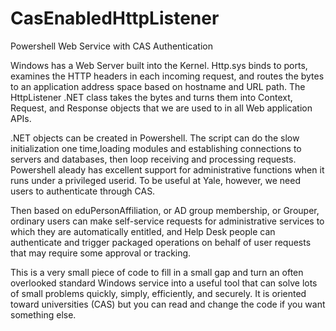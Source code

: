 # CasEnabledHttpListener
Powershell Web Service with CAS Authentication

Windows has a Web Server built into the Kernel. Http.sys binds to ports, examines the HTTP headers in each incoming request, and routes the bytes to an application address space based on hostname and URL path. The HttpListener .NET class takes the bytes and turns them into Context, Request, and Response objects that we are used to in all Web application APIs.

.NET objects can be created in Powershell. The script can do the slow initialization one time,loading modules and establishing connections to servers and databases, then loop receiving and processing requests. Powershell aleady has excellent support for administrative functions when it runs under a privileged userid. To be useful at Yale, however, we need users to authenticate through CAS.

Then based on eduPersonAffiliation, or AD group membership, or Grouper, ordinary users can make self-service requests for administrative services to which they are automatically entitled, and Help Desk people can authenticate and trigger packaged operations on behalf of user requests that may require some approval or tracking.

This is a very small piece of code to fill in a small gap and turn an often overlooked standard Windows service into a useful tool that can solve lots of small problems quickly, simply, efficiently, and securely. It is oriented toward universities (CAS) but you can read and change the code if you want something else. 